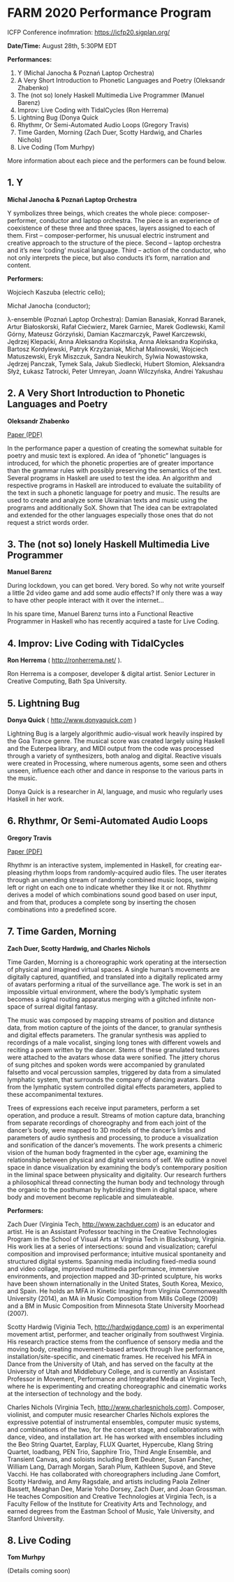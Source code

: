 # FARM 2020 Performance Program

ICFP Conference inofmration: https://icfp20.sigplan.org/

**Date/Time:** August 28th, 5:30PM EDT

**Performances:**

1. Y (Michal Janocha & Poznań Laptop Orchestra)
2. A Very Short Introduction to Phonetic Languages and Poetry (Oleksandr Zhabenko)
3. The (not so) lonely Haskell Multimedia Live Programmer (Manuel Barenz)
4. Improv: Live Coding with TidalCycles (Ron Herrema)
5. Lightning Bug (Donya Quick
6. Rhythmr, Or Semi-Automated Audio Loops (Gregory Travis)
7. Time Garden, Morning (Zach Duer, Scotty Hardwig, and Charles Nichols)
8. Live Coding (Tom Murhpy)

More information about each piece and the performers can be found below.

## 1. Y 

**Michal Janocha & Poznań Laptop Orchestra**

Y symbolizes three beings, which creates the whole piece: composer-performer, conductor and laptop orchestra. The piece is an experience of coexistence of these three and three spaces, layers assigned to each of them. First – composer-performer, his unusual electric instrument and creative approach to the structure of the piece. Second – laptop orchestra and it’s new ‘coding’ musical language. Third – action of the conductor, who not only interprets the piece, but also conducts it’s form, narration and content.

**Performers:**

Wojciech Kaszuba (electric cello);

Michał Janocha (conductor);

λ-ensemble (Poznań Laptop Orchestra):
Damian Banasiak, Konrad Baranek, Artur Białoskorski, Rafał Ciećwierz, Marek Garniec, Marek Godlewski, Kamil Górny, Mateusz Górzyński, Damian Kaczmarczyk,  Paweł Karczewski, Jędrzej Klepacki, Anna Aleksandra Kopińska, Anna Aleksandra Kopińska, Bartosz Kordylewski, Patryk Krzyżaniak, Michał Malinowski, Wojciech Matuszewski, Eryk Miszczuk, Sandra Neukirch, Sylwia Nowastowska, Jędrzej Panczak, Tymek Sala, Jakub Siedlecki, Hubert Słomion, Aleksandra Słyż, Łukasz Tatrocki, Peter Umreyan, Joann Wilczyńska, Andrei Yakushau

## 2. A Very Short Introduction to Phonetic Languages and Poetry 

**Oleksandr Zhabenko**

[Paper (PDF)](https://functional-art.org/2020/papers/Poetry-OleksandrZhabenko.pdf)

In the performance paper a question of creating the somewhat suitable for poetry and music
text is explored. An idea of ”phonetic” languages is introduced, for which the phonetic properties
are of greater importance than the grammar rules with possibly preserving the semantics
of the text. Several programs in Haskell are used to test the idea. An algorithm and respective
programs in Haskell are introduced to evaluate the suitability of the text in such a phonetic language
for poetry and music. The results are used to create and analyze some Ukrainian texts
and music using the programs and additionally SoX. Shown that The idea can be extrapolated
and extended for the other languages especially those ones that do not request a strict words
order.

## 3. The (not so) lonely Haskell Multimedia Live Programmer

**Manuel Barenz**

During lockdown, you can get bored. Very bored. So why not
write yourself a little 2d video game and add some audio effects? If
only there was a way to have other people interact with it over the
internet...

In his spare time, Manuel Barenz turns into a Functional Reactive Programmer in
Haskell who has recently acquired a taste for Live Coding.

## 4. Improv: Live Coding with TidalCycles

**Ron Herrema**  ( http://ronherrema.net/ ). 

Ron Herrema is a composer, developer & digital artist. Senior Lecturer in Creative Computing, Bath Spa University.



## 5. Lightning Bug 

**Donya Quick** ( http://www.donyaquick.com )

Lightning Bug is a largely algorithmic audio-visual work heavily inspired by the Goa Trance genre. The musical score was created largely using Haskell and the Euterpea library, and MIDI output from the code was processed through a variety of synthesizers, both analog and digital. Reactive visuals were created in Processing, where numerous agents, some seen and others unseen, influence each other and dance in response to the various parts in the music.  

Donya Quick is a researcher in AI, language, and music who regularly uses Haskell in her work.  

## 6. Rhythmr, Or Semi-Automated Audio Loops

**Gregory Travis**


[Paper (PDF)](https://functional-art.org/2020/papers/Rhythmr-GregoryTravis.pdf)

Rhythmr is an interactive system, implemented in Haskell, for creating ear-pleasing rhythm loops from randomly-acquired audio files. The user iterates through an unending stream of randomly combined music loops, swiping left or right on each one to indicate whether they like it or not. Rhythmr derives a model of which combinations sound good based on user input, and from that, produces a complete song by inserting the chosen combinations into a predefined score.

## 7. Time Garden, Morning 

**Zach Duer, Scotty Hardwig, and Charles Nichols**

Time Garden, Morning is a choreographic work operating at the intersection of physical and imagined virtual spaces. A single human’s movements are digitally captured, quantified, and translated into a digitally replicated army of avatars performing a ritual of the surveillance age. The work is set in an impossible virtual environment, where the body’s lymphatic system becomes a signal routing apparatus merging with a glitched infinite non-space of surreal digital fantasy.

The music was composed by mapping streams of position and distance data, from motion capture of the joints of the dancer, to granular synthesis and digital effects parameters. The granular synthesis was applied to recordings of a male vocalist, singing long tones with different vowels and reciting a poem written by the dancer. Stems of these granulated textures were attached to the avatars whose data were sonified. The jittery chorus of sung pitches and spoken words were accompanied by granulated falsetto and vocal percussion samples, triggered by data from a simulated lymphatic system, that surrounds the company of dancing avatars. Data from the lymphatic system controlled digital effects parameters, applied to these accompanimental textures.

Trees of expressions each receive input parameters, perform a set operation, and produce a result. Streams of motion capture data, branching from separate recordings of choreography and from each joint of the dancer’s body, were mapped to 3D models of the dancer’s limbs and parameters of audio synthesis and processing, to produce a visualization and sonification of the dancer’s movements. The work presents a chimeric vision of the human body fragmented in the cyber age, examining the relationship between physical and digital versions of self. We outline a novel space in dance visualization by examining the body’s contemporary position in the liminal space between physicality and digitality. Our research furthers a philosophical thread connecting the human body and technology through the organic to the posthuman by hybridizing them in digital space, where body and movement become replicable and simulateable.

**Performers:**

Zach Duer (Virginia Tech, http://www.zachduer.com) is an educator and artist.  He is an Assistant Professor teaching in the Creative Technologies Program in the School of Visual Arts at Virginia Tech in Blacksburg, Virginia.  His work lies at a series of intersections: sound and visualization; careful composition and improvised performance; intuitive musical spontaneity and structured digital systems.  Spanning media including fixed-media sound and video collage, improvised multimedia performance, immersive environments, and projection mapped and 3D-printed sculpture, his works have been shown internationally in the United States, South Korea, Mexico, and Spain.  He holds an MFA in Kinetic Imaging from Virginia Commonwealth University (2014), an MA in Music Composition from Mills College (2009) and a BM in Music Composition from Minnesota State University Moorhead (2007).

Scotty Hardwig (Viginia Tech, http://hardwigdance.com) is an experimental movement artist, performer, and teacher originally from southwest Virginia. His research practice stems from the confluence of sensory media and the moving body, creating movement-based artwork through live performance, installation/site-specific, and cinematic frames. He received his MFA in Dance from the University of Utah, and has served on the faculty at the University of Utah and Middlebury College, and is currently an Assistant Professor in Movement, Performance and Integrated Media at Virginia Tech, where he is experimenting and creating choreographic and cinematic works at the intersection of technology and the body.

Charles Nichols (Virginia Tech, http://www.charlesnichols.com). 
Composer, violinist, and computer music researcher Charles Nichols explores the expressive potential of instrumental ensembles, computer music systems, and combinations of the two, for the concert stage, and collaborations with dance, video, and installation art.  He has worked with ensembles including the Beo String Quartet, Earplay, FLUX Quartet, Hypercube, Klang String Quartet, loadbang, PEN Trio, Sapphire Trio, Third Angle Ensemble, and Transient Canvas, and soloists including Brett Deubner, Susan Fancher, William Lang, Darragh Morgan, Sarah Plum, Kathleen Supové, and Steve Vacchi.  He has collaborated with choreographers including Jane Comfort, Scotty Hardwig, and Amy Ragsdale, and artists including Paola Zellner Bassett, Meaghan Dee, Marie Yoho Dorsey, Zach Duer, and Joan Grossman.  He teaches Composition and Creative Technologies at Virginia Tech, is a Faculty Fellow of the Institute for Creativity Arts and Technology, and earned degrees from the Eastman School of Music, Yale University, and Stanford University.

## 8. Live Coding 

**Tom Murhpy**

(Details coming soon)
